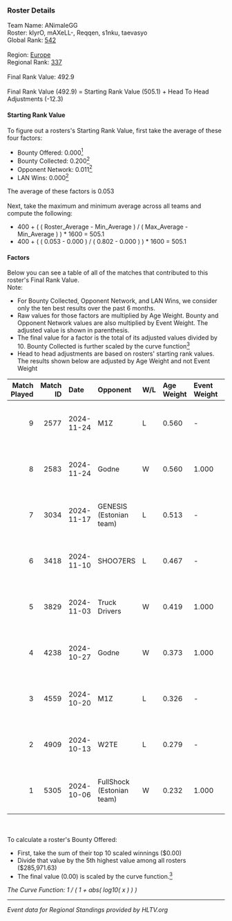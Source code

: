 ### Roster Details<br />
Team Name: ANimaleGG<br />
Roster: klyrO, mAXeLL-, Reqqen, s1nku, taevasyo<br />
Global Rank: [542](../../standings_global_2025_02_28.md)<br />
<br />
Region: [Europe]( ../../standings_europe_2025_02_28.md)<br />
Regional Rank: [337]( ../../standings_europe_2025_02_28.md)<br />
<br />
Final Rank Value:  492.9<br />
<br />
Final Rank Value (492.9) = Starting Rank Value (505.1) + Head To Head Adjustments (-12.3)<br />

#### Starting Rank Value<br />
To figure out a rosters's Starting Rank Value, first take the average of these four factors:<br />
- Bounty Offered: 0.000[<sup>1</sup>](#table2)
- Bounty Collected: 0.200[<sup>2</sup>](#table1)
- Opponent Network: 0.011[<sup>2</sup>](#table1)
- LAN Wins: 0.000[<sup>2</sup>](#table1)

The average of these factors is 0.053<br />
<br />
Next, take the maximum and minimum average across all teams and compute the following:<br />
- 400 + ( ( Roster_Average - Min_Average ) / ( Max_Average - Min_Average ) ) * 1600 = 505.1
- 400 + ( ( 0.053 - 0.000 ) / ( 0.802 - 0.000 ) ) * 1600 = 505.1


#### Factors<br />
Below you can see a table of all of the matches that contributed to this roster's Final Rank Value.<br />
Note:<br />

- For Bounty Collected, Opponent Network, and LAN Wins, we consider only the ten best results over the past 6 months.
- Raw values for those factors are multiplied by Age Weight. Bounty and Opponent Network values are also multiplied by Event Weight. The adjusted value is shown in parenthesis.
- The final value for a factor is the total of its adjusted values divided by 10. Bounty Collected is further scaled by the curve function[<sup>3</sup>](#curveFunction)
- Head to head adjustments are based on rosters' starting rank values. The results shown below are adjusted by Age Weight and not Event Weight
<span id="table1"></span><br />


| Match Played | Match ID | Date       | Opponent                  | W/L | Age Weight | Event Weight | Bounty Collected | Opponent Network | LAN Wins  | H2H Adj. | Roster                                  |
| -: | -: | :- | :- | :- | :- | :- | :- | :- | :- | -: | :- |
|            9 |     2577 | 2024-11-24 | M1Z                       | L   | 0.560      | -            | -                | -                | -         |   -10.76 | klyrO, mAXeLL-, Reqqen, s1nku, taevasyo |
|            8 |     2583 | 2024-11-24 | Godne                     | W   | 0.560      | 1.000        | 0.000 (0.000)    | 0.049 (0.027)    | 0 (0.000) |     6.39 | klyrO, mAXeLL-, Reqqen, s1nku, taevasyo |
|            7 |     3034 | 2024-11-17 | GENESIS (Estonian team)   | L   | 0.513      | -            | -                | -                | -         |    -7.38 | klyrO, mAXeLL-, Reqqen, s1nku, taevasyo |
|            6 |     3418 | 2024-11-10 | SHOO7ERS                  | L   | 0.467      | -            | -                | -                | -         |    -4.35 | klyrO, mAXeLL-, Reqqen, s1nku, taevasyo |
|            5 |     3829 | 2024-11-03 | Truck Drivers             | W   | 0.419      | 1.000        | 0.002 (0.001)    | 0.132 (0.055)    | 0 (0.000) |     9.15 | klyrO, mAXeLL-, Reqqen, s1nku, taevasyo |
|            4 |     4238 | 2024-10-27 | Godne                     | W   | 0.373      | 1.000        | 0.000 (0.000)    | 0.049 (0.018)    | 0 (0.000) |     4.21 | klyrO, mAXeLL-, Reqqen, s1nku, taevasyo |
|            3 |     4559 | 2024-10-20 | M1Z                       | L   | 0.326      | -            | -                | -                | -         |    -6.45 | klyrO, mAXeLL-, Reqqen, s1nku, taevasyo |
|            2 |     4909 | 2024-10-13 | W2TE                      | L   | 0.279      | -            | -                | -                | -         |    -5.67 | klyrO, mAXeLL-, Reqqen, s1nku, taevasyo |
|            1 |     5305 | 2024-10-06 | FullShock (Estonian team) | W   | 0.232      | 1.000        | 0.000 (0.000)    | 0.019 (0.004)    | 0 (0.000) |     2.61 | klyrO, mAXeLL-, Reqqen, s1nku, taevasyo |

<br />
<span id="table2"></span><br />
To calculate a roster's Bounty Offered:<br />

- First, take the sum of their top 10 scaled winnings ($0.00)
- Divide that value by the 5th highest value among all rosters ($285,971.63)
- The final value (0.00) is scaled by the curve function.[<sup>3</sup>](#curveFunction)

<span id="curveFunction"></span>_The Curve Function: 1 / ( 1 + abs( log10( x ) ) )_<br />

---
_Event data for Regional Standings provided by HLTV.org_<br />
